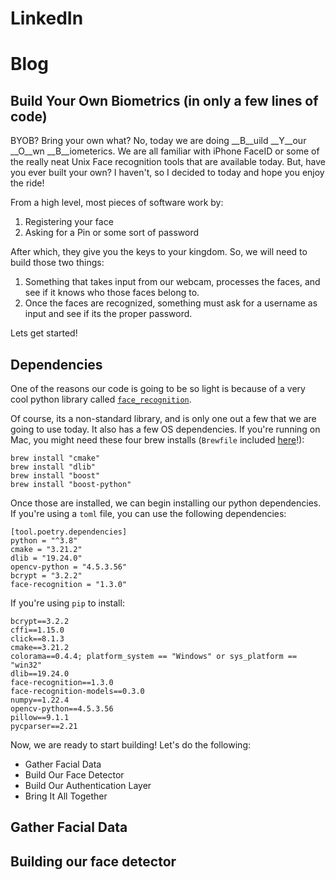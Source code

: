 # LinkedIn

# Blog
## Build Your Own Biometrics (in only a few lines of code)

BYOB? Bring your own what? No, today we are doing 
__B__uild __Y__our __O__wn __B__iometerics. We are all familiar
with iPhone FaceID or some of the really neat Unix Face recognition
tools that are available today. But, have you ever built your own?
I haven't, so I decided to today and hope you enjoy the ride!

From a high level, most pieces of software work by:

1. Registering your face
2. Asking for a Pin or some sort of password

After which, they give you the keys to your kingdom. So, we will need to 
build those two things:

1. Something that takes input from our webcam, processes the faces,
    and see if it knows who those faces belong to.
2. Once the faces are recognized, something must ask for a username as
    input and see if its the proper password.
  
Lets get started!

## Dependencies
One of the reasons our code is going to be so light is because of a very
cool python library called [`face_recognition`](https://github.com/ageitgey/face_recognition).

Of course, its a non-standard library, and is only one out a few that we are going to use
today. It also has a few OS dependencies. If you're running on Mac, you might need these
four brew installs (`Brewfile` included [here]()!):
```shell
brew install "cmake"
brew install "dlib"
brew install "boost"
brew install "boost-python"
```

Once those are installed, we can begin installing our python dependencies. If you're using a
`toml` file, you can use the following dependencies:
```shell
[tool.poetry.dependencies]
python = "^3.8"
cmake = "3.21.2"
dlib = "19.24.0"
opencv-python = "4.5.3.56"
bcrypt = "3.2.2"
face-recognition = "1.3.0"
```

If you're using `pip` to install:
```shell
bcrypt==3.2.2
cffi==1.15.0
click==8.1.3
cmake==3.21.2
colorama==0.4.4; platform_system == "Windows" or sys_platform == "win32"
dlib==19.24.0
face-recognition==1.3.0
face-recognition-models==0.3.0
numpy==1.22.4
opencv-python==4.5.3.56
pillow==9.1.1
pycparser==2.21
```

Now, we are ready to start building! Let's do the following:

* Gather Facial Data
* Build Our Face Detector
* Build Our Authentication Layer
* Bring It All Together

## Gather Facial Data
## Building our face detector
